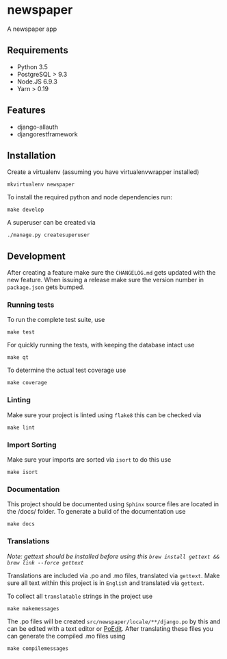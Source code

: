 # newspaper

A newspaper app

## Requirements

 * Python 3.5
 * PostgreSQL > 9.3
 * Node.JS 6.9.3
 * Yarn > 0.19

## Features
- django-allauth
- djangorestframework

## Installation

Create a virtualenv (assuming you have virtualenvwrapper installed)

    mkvirtualenv newspaper

To install the required python and node dependencies run:

    make develop

A superuser can be created via

    ./manage.py createsuperuser

## Development

After creating a feature make sure the `CHANGELOG.md` gets updated with the new feature.
When issuing a release make sure the version number in `package.json` gets bumped.

### Running tests

To run the complete test suite, use

	make test


For quickly running the tests, with keeping the database intact use

	make qt

To determine the actual test coverage use

	make coverage


### Linting

Make sure your project is linted using `flake8` this can be checked via

	make lint

### Import Sorting

Make sure your imports are sorted via `isort` to do this use

	make isort

### Documentation

This project should be documented using `Sphinx` source files are located in the /docs/ folder.
To generate a build of the documentation use

	make docs

### Translations

*Note: gettext should be installed before using this `brew install gettext && brew link --force gettext`*

Translations are included via .po and .mo files, translated via `gettext`.
Make sure all text within this project is in `English` and translated via `gettext`.

To collect all `translatable` strings in the project use

	make makemessages

The .po files will be created `src/newspaper/locale/**/django.po` by this and can be edited with a text editor or [PoEdit](https://poedit.net/).
After translating these files you can generate the compiled .mo files using

	make compilemessages
